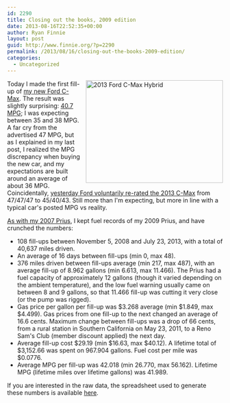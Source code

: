 ```yaml
---
id: 2290
title: Closing out the books, 2009 edition
date: 2013-08-16T22:52:35+00:00
author: Ryan Finnie
layout: post
guid: http://www.finnie.org/?p=2290
permalink: /2013/08/16/closing-out-the-books-2009-edition/
categories:
  - Uncategorized
---
```

<span style="float: right; margin-left: 1em; margin-bottom: 1em;"><a href="http://www.flickr.com/photos/fo0bar/9378584369/" title="2013 Ford C-Max Hybrid by Ryan Finnie, on Flickr"><img src="http://farm6.staticflickr.com/5513/9378584369_c328187b8e_n.jpg" width="320" height="240" alt="2013 Ford C-Max Hybrid" /></a></span>Today I made the first fill-up of [my new Ford C-Max](http://www.finnie.org/2013/07/27/new-car-2013-edition/). The result was slightly surprising: [40.7 MPG](http://www.fuelly.com/driver/fo0bar/cmax); I was expecting between 35 and 38 MPG. A far cry from the advertised 47 MPG, but as I explained in my last post, I realized the MPG discrepancy when buying the new car, and my expectations are built around an average of about 36 MPG. Coincidentally, [yesterday Ford voluntarily re-rated the 2013 C-Max](http://green.autoblog.com/2013/08/15/ford-c-max-hybrid-rerated-at-43-mpg-owners-offered-rebates/) from 47/47/47 to 45/40/43. Still more than I'm expecting, but more in line with a typical car's posted MPG vs reality.

[As with my 2007 Prius](http://www.finnie.org/2008/10/25/closing-out-the-books/), I kept fuel records of my 2009 Prius, and have crunched the numbers:

  * 108 fill-ups between November 5, 2008 and July 23, 2013, with a total of 40,637 miles driven.
  * An average of 16 days between fill-ups (min 0, max 48).
  * 376 miles driven between fill-ups average (min 217, max 487), with an average fill-up of 8.962 gallons (min 6.613, max 11.466). The Prius had a fuel capacity of approximately 12 gallons (though it varied depending on the ambient temperature), and the low fuel warning usually came on between 8 and 9 gallons, so that 11.466 fill-up was cutting it very close (or the pump was rigged).
  * Gas price per gallon per fill-up was $3.268 average (min $1.849, max $4.499). Gas prices from one fill-up to the next changed an average of 16.6 cents. Maximum change between fill-ups was a drop of 66 cents, from a rural station in Southern California on May 23, 2011, to a Reno Sam's Club (member discount applied) the next day.
  * Average fill-up cost $29.19 (min $16.63, max $40.12). A lifetime total of $3,152.66 was spent on 967.904 gallons. Fuel cost per mile was $0.0776.
  * Average MPG per fill-up was 42.018 (min 26.770, max 56.162). Lifetime MPG (lifetime miles over lifetime gallons) was 41.989.

If you are interested in the raw data, the spreadsheet used to generate these numbers is available [here](https://docs.google.com/file/d/0BxAPGYK1qCx1TG5WaXhzVFpWT0E/edit).
